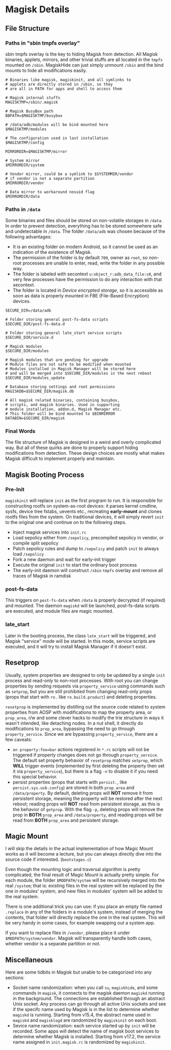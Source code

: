 # Magisk Details
## File Structure
### Paths in "sbin tmpfs overlay"
sbin tmpfs overlay is the key to hiding Magisk from detection. All Magisk binaries, applets, mirrors, and other trivial stuffs are all located in the `tmpfs` mounted on `/sbin`. MagiskHide can just simply unmount `/sbin` and the bind mounts to hide all modifications easily.

```
# Binaries like magisk, magiskinit, and all symlinks to
# applets are directly stored in /sbin, so they
# are all in PATH for apps and shell to access them

# Magisk internal stuffs
MAGISKTMP=/sbin/.magisk

# Magisk BusyBox path
BBPATH=$MAGISKTMP/busybox

# /data/adb/modules will be bind mounted here
$MAGISKTMP/modules

# The configuration used in last installation
$MAGISKTMP/config

MIRRORDIR=$MAGISKTMP/mirror

# System mirror
$MIRRORDIR/system

# Vendor mirror, could be a symlink to $SYSTEMMIR/vendor
# if vendor is not a separate partition
$MIRRORDIR/vendor

# Data mirror to workaround nosuid flag
$MIRRORDIR/data
```

### Paths in `/data`
Some binaries and files should be stored on non-volatile storages in `/data`. In order to prevent detection, everything has to be stored somewhere safe and undetectable in `/data`. The folder `/data/adb` was chosen because of the following advantages:

- It is an existing folder on modern Android, so it cannot be used as an indication of the existence of Magisk.
- The permission of the folder is by default `700`, owner as `root`, so non-root processes are unable to enter, read, write the folder in any possible way.
- The folder is labeled with secontext `u:object_r:adb_data_file:s0`, and very few processes have the permission to do any interaction with that secontext.
- The folder is located in *Device encrypted storage*, so it is accessible as soon as data is properly mounted in FBE (File-Based Encryption) devices.

```
SECURE_DIR=/data/adb

# Folder storing general post-fs-data scripts
$SECURE_DIR/post-fs-data.d

# Folder storing general late_start service scripts
$SECURE_DIR/service.d

# Magisk modules
$SECURE_DIR/modules

# Magisk modules that are pending for upgrade
# Module files are not safe to be modified when mounted
# Modules installed in Magisk Manager will be stored here
# and will be merged into $SECURE_DIR/modules in the next reboot
$SECURE_DIR/modules_update

# Database storing settings and root permissions
MAGISKDB=$SECURE_DIR/magisk.db

# All magisk related binaries, containing busybox,
# scripts, and magisk binaries. Used in supporting
# module installation, addon.d, Magisk Manager etc.
# This folder will be bind mounted to $BINMIRROR
DATABIN=$SECURE_DIR/magisk

```

### Final Words
The file structure of Magisk is designed in a weird and overly complicated way. But all of these quirks are done to properly support hiding modifications from detection. These design choices are mostly what makes Magisk difficult to implement properly and maintain.

## Magisk Booting Process
### Pre-Init
`magiskinit` will replace `init` as the first program to run. It is responsible for constructing rootfs on system-as-root devices: it parses kernel cmdline, sysfs, device tree fstabs, uevents etc., recreating **early-mount** and clones rootfs files from the system. On traditional devices, it will simply revert `init` to the original one and continue on to the following steps.

- Inject magisk services into `init.rc`
- Load sepolicy either from `/sepolicy`, precompiled sepolicy in vendor, or compile split sepolicy
- Patch sepolicy rules and dump to `/sepolicy` and patch `init` to always load `/sepolicy`
- Fork a new daemon and wait for early-init trigger
- Execute the original `init` to start the ordinary boot process
- The early-init daemon will construct `/sbin` `tmpfs` overlay and remove all traces of Magisk in ramdisk

### post-fs-data
This triggers on `post-fs-data` when `/data` is properly decrypted (if required) and mounted. The daemon `magiskd` will be launched, post-fs-data scripts are executed, and module files are magic mounted.

### late_start
Later in the booting process, the class `late_start` will be triggered, and Magisk "service" mode will be started. In this mode, service scripts are executed, and it will try to install Magisk Manager if it doesn't exist.

## Resetprop
Usually, system properties are designed to only be updated by a single `init` process and read-only to non-root processes. With root you can change properties by sending requests via `property_service` using commands such as `setprop`, but you are still prohibited from changing read-only props (props that start with `ro.` like `ro.build.product`) and deleting properties.

`resetprop` is implemented by distilling out the source code related to system properties from AOSP with modifications to map the property area, or `prop_area`, r/w and some clever hacks to modify the trie structure in ways it wasn't intended, like detaching nodes. In a nut shell, it directly do modifications to `prop_area`, bypassing the need to go through `property_service`. Since we are bypassing `property_service`, there are a few caveats:

- `on property:foo=bar` actions registered in `*.rc` scripts will not be triggered if property changes does not go through `property_service`. The default set property behavior of `resetprop` matches `setprop`, which **WILL** trigger events (implemented by first deleting the property then set it via `property_service`), but there is a flag `-n` to disable it if you need this special behavior.
- persist properties (props that starts with `persist.`, like `persist.sys.usb.config`) are stored in both `prop_area` and `/data/property`. By default, deleting props will **NOT** remove it from persistent storage, meaning the property will be restored after the next reboot; reading props will **NOT** read from persistent storage, as this is the behavior of `getprop`. With the flag `-p`, deleting props will remove the prop in **BOTH** `prop_area` and `/data/property`, and reading props will be read from **BOTH** `prop_area` and persistent storage.

## Magic Mount
I will skip the details in the actual implementation of how Magic Mount works as it will become a lecture, but you can always directly dive into the source code if interested. (`bootstages.c`)

Even though the mounting logic and traversal algorithm is pretty complicated, the final result of Magic Mount is actually pretty simple. For each module, the folder `$MODPATH/system` will be recursively merged into the real `/system`; that is: existing files in the real system will be replaced by the one in modules' system, and new files in modules' system will be added to the real system.

There is one additional trick you can use: if you place an empty file named `.replace` in any of the folders in a module's system, instead of merging the contents, that folder will directly replace the one in the real system. This will be very handy in some cases, for example swapping out a system app.

If you want to replace files in `/vendor`, please place it under `$MODPATH/system/vendor`. Magisk will transparently handle both cases, whether vendor is a separate partition or not.

## Miscellaneous
Here are some tidbits in Magisk but unable to be categorized into any sections:

- Socket name randomization: when you call `su`, `magiskhide`, and some commands in `magisk`, it connects to the magisk daemon `magiskd` running in the background. The connections are established through an abstract Unix socket. Any process can go through all active Unix sockets and see if the specifc name used by Magisk is in the list to determine whether `magiskd` is running. Starting from v15.4, the abstract name used in `magiskd` and `magisklogd` are randomized by `magiskinit` on each boot.
- Sevice name randomization: each service started up by `init` will be recorded. Some apps will detect the name of magisk boot services to determine whether Magisk is installed. Starting from v17.2, the service name assigned in `init.magisk.rc` is randomized by `magiskinit`.
